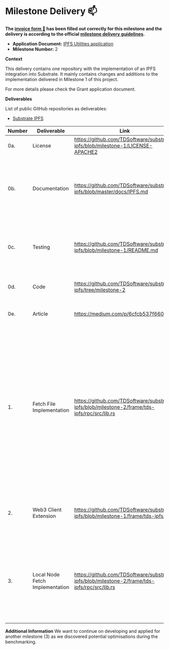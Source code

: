 # Milestone Delivery :mailbox:

**The [invoice form :pencil:](https://docs.google.com/forms/d/e/1FAIpQLSfmNYaoCgrxyhzgoKQ0ynQvnNRoTmgApz9NrMp-hd8mhIiO0A/viewform) has been filled out correctly for this milestone and the delivery is according to the official [milestone delivery guidelines](https://github.com/w3f/Grants-Program/blob/master/docs/Support%20Docs/milestone-deliverables-guidelines.md).**  

* **Application Document:** [IPFS Utilities application](https://github.com/w3f/Grants-Program/blob/master/applications/ipfs_utilities.md)
* **Milestone Number:** 2

**Context**

This delivery contains one repository with the implementation of an IPFS integration into Substrate. It mainly contains changes and additions to the implementation delivered in Milestone 1 of this project. 

For more details please check the Grant application document.

**Deliverables**

List of public GitHub repositories as deliverables:
* [Substrate IPFS](https://github.com/TDSoftware/substrate-ipfs/tree/milestone-1)

| Number | Deliverable                     | Link                                                                                        | Notes                                                                                                                                                                                                                                                                                                                                                                                                                              |
| ------ | ------------------------------- | ------------------------------------------------------------------------------------------- | ---------------------------------------------------------------------------------------------------------------------------------------------------------------------------------------------------------------------------------------------------------------------------------------------------------------------------------------------------------------------------------------------------------------------------------- |
| 0a.    | License                         | https://github.com/TDSoftware/substrate-ipfs/blob/milestone-1/LICENSE-APACHE2               | Apache 2.0                                                                                                                                                                                                                                                                                                                                                                                                                         |
| 0b.    | Documentation                   | https://github.com/TDSoftware/substrate-ipfs/blob/master/docs/IPFS.md                       | We provided and separated and **inline documentation** of the code, a meaningful readme for all modified modules in the repositories.                                                                                                                                                                                                                                                                                              |
| 0c.    | Testing                         | https://github.com/TDSoftware/substrate-ipfs/blob/milestone-1/README.md                     | Core functions are covered by unit tests as far as reasonably applicable to ensure functionality and robustness.                                                                                                                                                                                                                                                                                                                   |
| 0d.    | Code                            | https://github.com/TDSoftware/substrate-ipfs/tree/milestone-2                               | Public GitHub repository with the implementation.                                                                                                                                                                                                                                                                                                                                                                                  |
| 0e.    | Article                         | https://medium.com/p/6cfcb537f660                                                           | Wrote and published an medium article. See link.                                                                                                                                                                                                                                                                                                                                                                                   |
| 1.     | Fetch File Implementation       | https://github.com/TDSoftware/substrate-ipfs/blob/milestone-2/frame/tds-ipfs/rpc/src/lib.rs | Implement the logic that allows clients to fetch a file from IPFS with the Substrate node. E.g. #[prg(name = "nft_getFileById")] will be designed and developed that allows users to redirect a request, which returns Result<String>, to a file server. The PRG mechanism is used to provide a RPC API that can redirect to a file server. The existing IPFS "get file" extrinsic will be obsolet as we provide this new RPC API. |
| 2.     | Web3 Client Extension           | https://github.com/TDSoftware/substrate-ipfs/blob/milestone-1/frame/tds-ipfs/               | The web3 client will be extend to show the (PRG) redirect feature and retrieve corresponding files via a public IPFS gateway.                                                                                                                                                                                                                                                                                                      |
| 3.     | Local Node Fetch Implementation | https://github.com/TDSoftware/substrate-ipfs/blob/milestone-2/frame/tds-ipfs/rpc/src/lib.rs | Implement a file fetch RPC API, that returns the file from the local embedded IPFS node instead of the public IPFS gateway. This is helpful when waiting for the file to be available on the public IPFS gateway.                                                                                                                                                                                                                  |

**Additional Information**
We want to continue on developing and applied for another milestone (3) as we discovered potential optimisations during the benchmarking.
